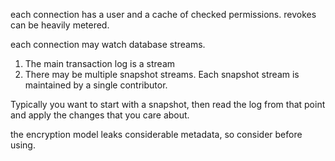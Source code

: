 

each connection has a user and a cache of checked permissions. revokes can be heavily metered.

each connection may watch database streams.
1. The main transaction log is a stream
2. There may be multiple snapshot streams. Each snapshot stream is maintained by a single contributor.

Typically you want to start with a snapshot, then read the log from that point and apply the changes that you care about.



the encryption model leaks considerable metadata, so consider before using.


